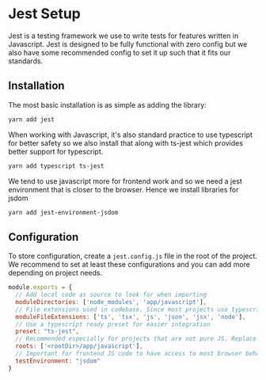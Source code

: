 # Jest Setup

Jest is a testing framework we use to write tests for features written in Javascript. Jest is designed to be fully functional with zero config but we also have some recommended config to set it up such that it fits our standards.

## Installation

The most basic installation is as simple as adding the library:

```bash
yarn add jest
```

When working with Javascript, it's also standard practice to use typescript for better safety so we also install that along with ts-jest which provides better support for typescript.

```bash
yarn add typescript ts-jest
```

We tend to use javascript more for frontend work and so we need a jest environment that is closer to the browser. Hence we install libraries for jsdom

```bash
yarn add jest-environment-jsdom
```

## Configuration

To store configuration, create a `jest.config.js` file in the root of the project. We recommend to set at least these configurations and you can add more depending on project needs.

```javascript
module.exports = {
  // Add local code as source to look for when importing
  moduleDirectories: ['node_modules', 'app/javascript'],
  // File extensions used in codebase. Since most projects use typescript it's recommended to declare those first.
  moduleFileExtensions: ['ts', 'tsx', 'js', 'json', 'jsx', 'node'],
  // Use a typescript ready preset for easier integration
  preset: "ts-jest",
  // Recommended especially for projects that are not pure JS. Replace accordingly.
  roots: ['<rootDir>/app/javascript'],
  // Important for frontend JS code to have access to most browser behaviors when testing. If pure backend JS code (e.g. API), use node instead
  testEnvironment: "jsdom"
}

```
